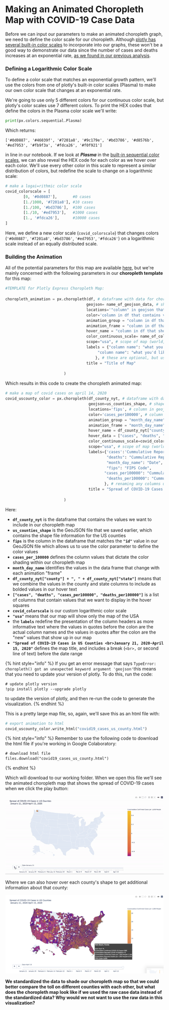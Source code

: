 # Making an Animated Choropleth Map with COVID-19 Case Data

Before we can input our parameters to make an animated choropleth graph, we need to define the color scale for our choropleth. Although [plotly has several built-in color scales](https://plotly.com/python/builtin-colorscales/) to incorporate into our graphs, these won't be a good way to demonstrate our data since the number of cases and deaths increases at an exponential rate, [as we found in our previous analysis](https://colab.research.google.com/drive/1zClEc4YwwmQcxYKtTVT5YgqHVKn2GSqJ). 

### Defining a Logarithmic Color Scale

To define a color scale that matches an exponential growth pattern, we'll use the colors from one of plotly's built-in color scales \(Plasma\) to make our own color scale that changes at an exponential rate.

We're going to use only 5 different colors for our continuous color scale, but plotly's color scales use 7 different colors. To print the HEX codes that define the colors in the Plasma color scale we'll write: 

```python
print(px.colors.sequential.Plasma)
```

Which returns: 

```text
['#0d0887', '#46039f', '#7201a8', '#9c179e', '#bd3786', '#d8576b', '#ed7953', '#fb9f3a', '#fdca26', '#f0f921']
```

in line in our notebook. If we look at _**Plasma**_ in the [built-in sequential color scales](https://plotly.com/python/builtin-colorscales/#builtin-sequential-color-scales), we can also reveal the HEX code for each color as we hover over each color. We'll use every other color in this scale to represent a similar distribution of colors, but redefine the scale to change on a logarithmic scale:

```python
# make a logai=rithmic color scale
covid_colorscale = [
        [0, '#0d0887'],       #0 cases
        [1./1000, '#7201a8'], #10 cases
        [1./100, '#bd3786'],  #100 cases
        [1./10, '#ed7953'],   #1000 cases
        [1., '#fdca26'],      #10000 cases
]
```

Here, we define a new color scale \(`covid_colorscale`\) that changes colors \(`'#0d0887'`, `'#7201a8'`, `'#bd3786'`, `'#ed7953'`, `'#fdca26'`\) on a logarithmic scale instead of an equally distributed scale. 

### Building the Animation

 All of the potential parameters for this map are available [here](https://plotly.github.io/plotly.py-docs/generated/plotly.express.choropleth.html), but we're mainly concerned with the following parameters in our **choropleth template** for this map:

```python
#TEMPLATE for Plotly Express Choropleth Map:

choropleth_animation = px.choropleth(df, # dataframe with data for choropleth
                                    geojson= name_of_geojson_data, # shape, geospatial data geojson
                                    locations='"column" in geojson that denotes the shapes', 
                                    color='column in df that contains values that define the color scale',
                                    animation_group = "column in df that changes with each animation frame",
                                    animation_frame = "column in df that identifies each animation frame",
                                    hover_name = "column in df that shows up in bold in the hover square",
                                    color_continuous_scale= name_of_colorscale, 
                                    scope="usa", # scope of map (world, USA, or any continent)
                                    labels = {"column name": "what you'd like to rename the column to",
                                         "column name": "what you'd like to rename the column to"
                                        }, # these are optional, but usually make for nicer data presenation
                                    title = "Title of Map"
                                          
                          )
```

Which results in this code to create the choropleth animated map: 

```python
# make a map of covid cases on april 14, 2020
covid_uscounty_color = px.choropleth(df_county_nyt, # dataframe with data for choropleth
                                     geojson=us_counties_shape, # shape, geospatial data geojson
                                     locations='fips', # column in geojson that denotes the shapes
                                     color='cases_per100000', # column in df that denotes the color scale
                                     animation_group = "month_day_name",
                                     animation_frame = "month_day_name",
                                     hover_name = df_county_nyt["county"] + ", " + df_county_nyt["state"],
                                     hover_data = ["cases", "deaths", "cases_per1000", "deaths_per100000"],
                                     color_continuous_scale=covid_colorscale, # custom color scale to better show exponential growth
                                     scope="usa", # scope of map (world, USA, or any continent)
                                     labels={'cases':'Cummulative Reported COVID-19 Cases',
                                             "deaths": "Cummulative Reported COVID-19 Deaths",
                                             "month_day_name": "Date",
                                             "fips": "FIPS Code",
                                            "cases_per100000": "Cummulative Reported Cases per 100,000 People",
                                             "deaths_per100000": "Cummulative Reported Deaths per 100,000 People"
                                            }, # renaming any columns used
                                     title = "Spread of COVID-19 Cases in US Counties Per Capita<br>January 21, 2020-April 15, 2020"
                                          
                          )
```

Here:

* **`df_county_nyt`** is the dataframe that contains the values we want to include in our choropleth map
* **`us_counties_shape`** is the GeoJSON file that we saved earlier, which contains the shape file information for the US counties
* **`fips`** is the column in the dataframe that matches the **`"id"`** value in our GeoJSON file which allows us to use the color parameter to define the color values
* **`cases_per_100000`** defines the column values that dictate the color shading within our choropleth map
* **`month_day_name`** identifies the values in the data frame that change with each animation "frame"
* **`df_county_nyt["county"] + ", " + df_county_nyt["state"]`** means that we combine the values in the county and state columns to include as bolded values in our hover text
* **`["cases", "deaths", "cases_per100000", "deaths_per100000"]`** is a list of columns that contain values that we want to display in the hover squares
* **`covid_colorscale`** is our custom logarithmic color scale
* **`"usa"`** means that our map will show only the map of the USA
* the **`labels`** redefine the presentation of the column headers as more informative text where the values in quotes before the colon are the actual column names and the values in quotes after the colon are the "new" values that show up in our map
* **`"Spread of COVID-19 Cases in US Counties <br>January 21, 2020-April 15, 2020"`** defines the map title, and includes a break \(`<br>,` or second line of text\) before the date range

{% hint style="info" %}
If you get an error message that says `TypeError: choropleth() got an unexpected keyword argument 'geojson'`this means that you need to update your version of plotly. To do this, run the code: 

```text
# update plotly version
!pip install plotly --upgrade plotly
```

to update the version of plotly, and then re-run the code to generate the visualization.
{% endhint %}

This is a pretty large map file, so, again, we'll save this as an html file with:

```python
# export animation to html
covid_uscounty_color.write_html("covid19_cases_us_county.html")
```

{% hint style="info" %}
Remember to use the following code to download the html file if you're working in Google Colaboratory: 

```text
# download html file
files.download("covid19_cases_us_county.html")
```
{% endhint %}

Which will download to our working folder. When we open this file we'll see the animated choropleth map that shows the spread of COVID-19 cases when we click the play button: 

![](../.gitbook/assets/us_county_covid19_toll.gif)

Where we can also hover over each county's shape to get additional information about that county:

![](../.gitbook/assets/choropleth-hover-data.png)

**We standardized the data to shade our choropleth map so that we could better compare the toll on different counties with each other, but what does the choropleth map look like if we used the raw case data instead of the standardized data? Why would we not want to use the raw data in this visualization?**



